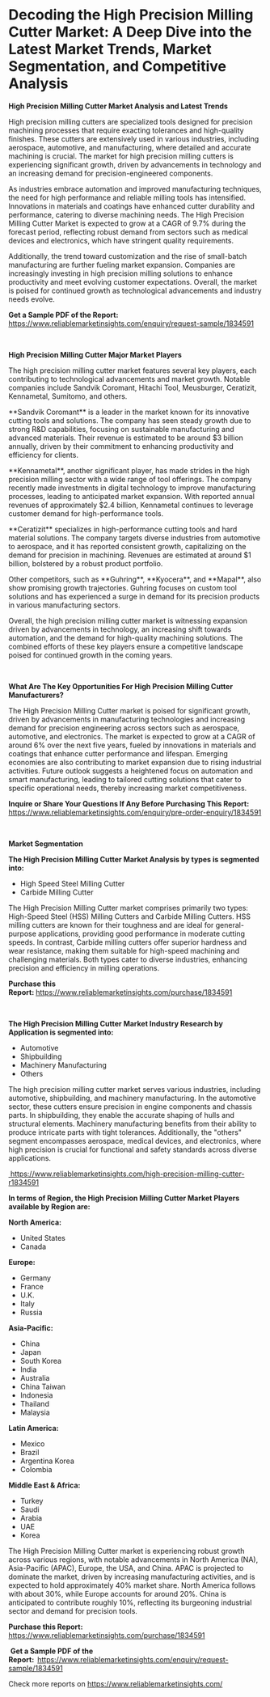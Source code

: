 <p><h1>Decoding the High Precision Milling Cutter Market: A Deep Dive into the Latest Market Trends, Market Segmentation, and Competitive Analysis</h1></p><p><strong>High Precision Milling Cutter Market Analysis and Latest Trends</strong></p>
<p><p>High precision milling cutters are specialized tools designed for precision machining processes that require exacting tolerances and high-quality finishes. These cutters are extensively used in various industries, including aerospace, automotive, and manufacturing, where detailed and accurate machining is crucial. The market for high precision milling cutters is experiencing significant growth, driven by advancements in technology and an increasing demand for precision-engineered components. </p><p>As industries embrace automation and improved manufacturing techniques, the need for high performance and reliable milling tools has intensified. Innovations in materials and coatings have enhanced cutter durability and performance, catering to diverse machining needs. The High Precision Milling Cutter Market is expected to grow at a CAGR of 9.7% during the forecast period, reflecting robust demand from sectors such as medical devices and electronics, which have stringent quality requirements. </p><p>Additionally, the trend toward customization and the rise of small-batch manufacturing are further fueling market expansion. Companies are increasingly investing in high precision milling solutions to enhance productivity and meet evolving customer expectations. Overall, the market is poised for continued growth as technological advancements and industry needs evolve.</p></p>
<p><strong>Get a Sample PDF of the Report:&nbsp;</strong> <a href="https://www.reliablemarketinsights.com/enquiry/request-sample/1834591?utm_campaign=2284&utm_medium=2&utm_source=Github&utm_content=ia&utm_term=22022025&utm_id=high-precision-milling-cutter">https://www.reliablemarketinsights.com/enquiry/request-sample/1834591</a></p>
<p>&nbsp;</p>
<p><strong>High Precision Milling Cutter Major Market Players</strong></p>
<p><p>The high precision milling cutter market features several key players, each contributing to technological advancements and market growth. Notable companies include Sandvik Coromant, Hitachi Tool, Meusburger, Ceratizit, Kennametal, Sumitomo, and others.</p><p>**Sandvik Coromant** is a leader in the market known for its innovative cutting tools and solutions. The company has seen steady growth due to strong R&D capabilities, focusing on sustainable manufacturing and advanced materials. Their revenue is estimated to be around $3 billion annually, driven by their commitment to enhancing productivity and efficiency for clients.</p><p>**Kennametal**, another significant player, has made strides in the high precision milling sector with a wide range of tool offerings. The company recently made investments in digital technology to improve manufacturing processes, leading to anticipated market expansion. With reported annual revenues of approximately $2.4 billion, Kennametal continues to leverage customer demand for high-performance tools.</p><p>**Ceratizit** specializes in high-performance cutting tools and hard material solutions. The company targets diverse industries from automotive to aerospace, and it has reported consistent growth, capitalizing on the demand for precision in machining. Revenues are estimated at around $1 billion, bolstered by a robust product portfolio.</p><p>Other competitors, such as **Guhring**, **Kyocera**, and **Mapal**, also show promising growth trajectories. Guhring focuses on custom tool solutions and has experienced a surge in demand for its precision products in various manufacturing sectors.</p><p>Overall, the high precision milling cutter market is witnessing expansion driven by advancements in technology, an increasing shift towards automation, and the demand for high-quality machining solutions. The combined efforts of these key players ensure a competitive landscape poised for continued growth in the coming years.</p></p>
<p>&nbsp;</p>
<p><strong>What Are The Key Opportunities For High Precision Milling Cutter Manufacturers?</strong></p>
<p><p>The High Precision Milling Cutter market is poised for significant growth, driven by advancements in manufacturing technologies and increasing demand for precision engineering across sectors such as aerospace, automotive, and electronics. The market is expected to grow at a CAGR of around 6% over the next five years, fueled by innovations in materials and coatings that enhance cutter performance and lifespan. Emerging economies are also contributing to market expansion due to rising industrial activities. Future outlook suggests a heightened focus on automation and smart manufacturing, leading to tailored cutting solutions that cater to specific operational needs, thereby increasing market competitiveness.</p></p>
<p><strong>Inquire or Share Your Questions If Any Before Purchasing This Report:</strong> <a href="https://www.reliablemarketinsights.com/enquiry/pre-order-enquiry/1834591?utm_campaign=2284&utm_medium=2&utm_source=Github&utm_content=ia&utm_term=22022025&utm_id=high-precision-milling-cutter">https://www.reliablemarketinsights.com/enquiry/pre-order-enquiry/1834591</a></p>
<p>&nbsp;</p>
<p><strong>Market Segmentation</strong></p>
<p><strong>The High Precision Milling Cutter Market Analysis by types is segmented into:</strong></p>
<p><ul><li>High Speed Steel Milling Cutter</li><li>Carbide Milling Cutter</li></ul></p>
<p><p>The High Precision Milling Cutter market comprises primarily two types: High-Speed Steel (HSS) Milling Cutters and Carbide Milling Cutters. HSS milling cutters are known for their toughness and are ideal for general-purpose applications, providing good performance in moderate cutting speeds. In contrast, Carbide milling cutters offer superior hardness and wear resistance, making them suitable for high-speed machining and challenging materials. Both types cater to diverse industries, enhancing precision and efficiency in milling operations.</p></p>
<p><strong>Purchase this Report:&nbsp;</strong><a href="https://www.reliablemarketinsights.com/purchase/1834591?utm_campaign=2284&utm_medium=2&utm_source=Github&utm_content=ia&utm_term=22022025&utm_id=high-precision-milling-cutter">https://www.reliablemarketinsights.com/purchase/1834591</a></p>
<p>&nbsp;</p>
<p><strong>The High Precision Milling Cutter Market Industry Research by Application is segmented into:</strong></p>
<p><ul><li>Automotive</li><li>Shipbuilding</li><li>Machinery Manufacturing</li><li>Others</li></ul></p>
<p><p>The high precision milling cutter market serves various industries, including automotive, shipbuilding, and machinery manufacturing. In the automotive sector, these cutters ensure precision in engine components and chassis parts. In shipbuilding, they enable the accurate shaping of hulls and structural elements. Machinery manufacturing benefits from their ability to produce intricate parts with tight tolerances. Additionally, the "others" segment encompasses aerospace, medical devices, and electronics, where high precision is crucial for functional and safety standards across diverse applications.</p></p>
<p><a href="https://www.reliablemarketinsights.com/high-precision-milling-cutter-r1834591?utm_campaign=2284&utm_medium=2&utm_source=Github&utm_content=ia&utm_term=22022025&utm_id=high-precision-milling-cutter">&nbsp;https://www.reliablemarketinsights.com/high-precision-milling-cutter-r1834591</a></p>
<p><strong>In terms of Region, the High Precision Milling Cutter Market Players available by Region are:</strong></p>
<p>
    <p> <strong> North America: </strong>
        <ul>
            <li>United States</li>
            <li>Canada</li>
        </ul>
        </p> 
    <p> <strong> Europe: </strong>
        <ul>
            <li>Germany</li>
            <li>France</li>
            <li>U.K.</li>
            <li>Italy</li>
            <li>Russia</li>
        </ul>
        </p> 
    <p> <strong> Asia-Pacific: </strong>
        <ul>
            <li>China</li>
            <li>Japan</li>
            <li>South Korea</li>
            <li>India</li>
            <li>Australia</li>
            <li>China Taiwan</li>
            <li>Indonesia</li>
            <li>Thailand</li>
            <li>Malaysia</li>
        </ul>
        </p> 
    <p> <strong> Latin America: </strong>
        <ul>
            <li>Mexico</li>
            <li>Brazil</li>
            <li>Argentina Korea</li>
            <li>Colombia</li>
        </ul>
        </p> 
    <p> <strong> Middle East & Africa: </strong>
        <ul>
            <li>Turkey</li>
            <li>Saudi</li>
            <li>Arabia</li>
            <li>UAE</li>
            <li>Korea</li>
        </ul>
    </p>
    </p>
<p><p>The High Precision Milling Cutter market is experiencing robust growth across various regions, with notable advancements in North America (NA), Asia-Pacific (APAC), Europe, the USA, and China. APAC is projected to dominate the market, driven by increasing manufacturing activities, and is expected to hold approximately 40% market share. North America follows with about 30%, while Europe accounts for around 20%. China is anticipated to contribute roughly 10%, reflecting its burgeoning industrial sector and demand for precision tools.</p></p>
<p><strong>Purchase this Report: </strong><a href="https://www.reliablemarketinsights.com/purchase/1834591?utm_campaign=2284&utm_medium=2&utm_source=Github&utm_content=ia&utm_term=22022025&utm_id=high-precision-milling-cutter">https://www.reliablemarketinsights.com/purchase/1834591</a></p>
<p>&nbsp;<strong>Get a Sample PDF of the Report:&nbsp;&nbsp;</strong><a href="https://www.reliablemarketinsights.com/enquiry/request-sample/1834591?utm_campaign=2284&utm_medium=2&utm_source=Github&utm_content=ia&utm_term=22022025&utm_id=high-precision-milling-cutter">https://www.reliablemarketinsights.com/enquiry/request-sample/1834591</a></p>
<p><strong></strong></p>
<p>Check more reports on <a href="https://www.reliablemarketinsights.com/?utm_campaign=2284&utm_medium=2&utm_source=Github&utm_content=ia&utm_term=22022025&utm_id=high-precision-milling-cutter">https://www.reliablemarketinsights.com/</a></p>